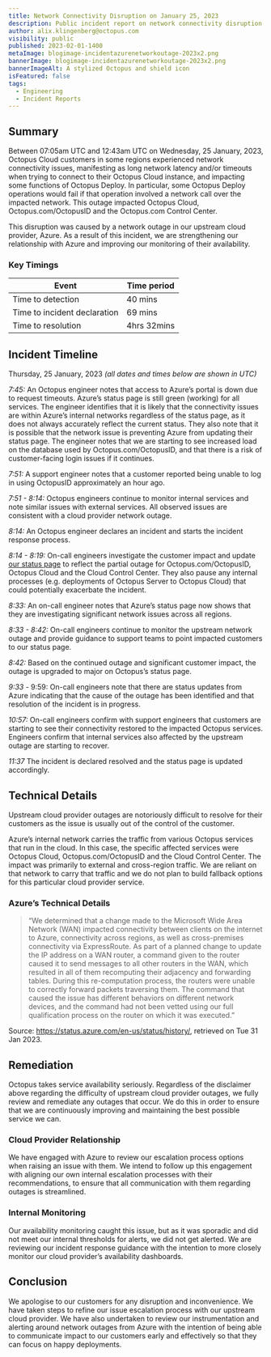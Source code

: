 ```yaml
---
title: Network Connectivity Disruption on January 25, 2023
description: Public incident report on network connectivity disruption from January 25, 2023
author: alix.klingenberg@octopus.com
visibility: public
published: 2023-02-01-1400
metaImage: blogimage-incidentazurenetworkoutage-2023x2.png
bannerImage: blogimage-incidentazurenetworkoutage-2023x2.png
bannerImageAlt: A stylized Octopus and shield icon
isFeatured: false
tags:
  - Engineering
  - Incident Reports
---
```


## Summary

Between 07:05am UTC and 12:43am UTC on Wednesday, 25 January, 2023, Octopus Cloud customers in some regions experienced network connectivity issues, manifesting as long network latency and/or timeouts when trying to connect to their Octopus Cloud instance, and impacting some functions of Octopus Deploy. In particular, some Octopus Deploy operations would fail if that operation involved a network call over the impacted network. This outage impacted Octopus Cloud, Octopus.com/OctopusID and the Octopus.com Control Center.

This disruption was caused by a network outage in our upstream cloud provider, Azure.
As a result of this incident, we are strengthening our relationship with Azure and improving our monitoring of their availability.

### Key Timings

| Event                        | Time period |
| ---------------------------- | ----------- |
| Time to detection            | 40 mins     |
| Time to incident declaration | 69 mins     |
| Time to resolution           | 4hrs 32mins |

## Incident Timeline

Thursday, 25 January, 2023 _(all dates and times below are shown in UTC)_

_7:45:_ An Octopus engineer notes that access to Azure’s portal is down due to request timeouts. Azure’s status page is still green (working) for all services. The engineer identifies that it is likely that the connectivity issues are within Azure’s internal networks regardless of the status page, as it does not always accurately reflect the current status. They also note that it is possible that the network issue is preventing Azure from updating their status page. The engineer notes that we are starting to see increased load on the database used by Octopus.com/OctopusID, and that there is a risk of customer-facing login issues if it continues.

_7:51:_ A support engineer notes that a customer reported being unable to log in using OctopusID approximately an hour ago.

_7:51 - 8:14:_ Octopus engineers continue to monitor internal services and note similar issues with external services. All observed issues are consistent with a cloud provider network outage.

_8:14:_ An Octopus engineer declares an incident and starts the incident response process.

_8:14 - 8:19:_ On-call engineers investigate the customer impact and update [our status page](https://status.octopus.com/) to reflect the partial outage for Octopus.com/OctopusID, Octopus Cloud and the Cloud Control Center. They also pause any internal processes (e.g. deployments of Octopus Server to Octopus Cloud) that could potentially exacerbate the incident.

_8:33:_ An on-call engineer notes that Azure’s status page now shows that they are investigating significant network issues across all regions.

_8:33 - 8:42:_ On-call engineers continue to monitor the upstream network outage and provide guidance to support teams to point impacted customers to our status page.

_8:42:_ Based on the continued outage and significant customer impact, the outage is upgraded to major on Octopus’s status page.

_9:33_ - 9:59: On-call engineers note that there are status updates from Azure indicating that the cause of the outage has been identified and that resolution of the incident is in progress.

_10:57:_ On-call engineers confirm with support engineers that customers are starting to see their connectivity restored to the impacted Octopus services. Engineers confirm that internal services also affected by the upstream outage are starting to recover.

_11:37_ The incident is declared resolved and the status page is updated accordingly.

## Technical Details

Upstream cloud provider outages are notoriously difficult to resolve for their customers as the issue is usually out of the control of the customer.

Azure’s internal network carries the traffic from various Octopus services that run in the cloud. In this case, the specific affected services were Octopus Cloud, Octopus.com/OctopusID and the Cloud Control Center. The impact was primarily to external and cross-region traffic. We are reliant on that network to carry that traffic and we do not plan to build fallback options for this particular cloud provider service.

### Azure’s Technical Details

> “We determined that a change made to the Microsoft Wide Area Network (WAN) impacted connectivity between clients on the internet to Azure, connectivity across regions, as well as cross-premises connectivity via ExpressRoute. As part of a planned change to update the IP address on a WAN router, a command given to the router caused it to send messages to all other routers in the WAN, which resulted in all of them recomputing their adjacency and forwarding tables. During this re-computation process, the routers were unable to correctly forward packets traversing them. The command that caused the issue has different behaviors on different network devices, and the command had not been vetted using our full qualification process on the router on which it was executed.”

Source: https://status.azure.com/en-us/status/history/, retrieved on Tue 31 Jan 2023.

## Remediation

Octopus takes service availability seriously. Regardless of the disclaimer above regarding the difficulty of upstream cloud provider outages, we fully review and remediate any outages that occur. We do this in order to ensure that we are continuously improving and maintaining the best possible service we can.

### Cloud Provider Relationship

We have engaged with Azure to review our escalation process options when raising an issue with them. We intend to follow up this engagement with aligning our own internal escalation processes with their recommendations, to ensure that all communication with them regarding outages is streamlined.

### Internal Monitoring

Our availability monitoring caught this issue, but as it was sporadic and did not meet our internal thresholds for alerts, we did not get alerted. We are reviewing our incident response guidance with the intention to more closely monitor our cloud provider’s availability dashboards.

## Conclusion

We apologise to our customers for any disruption and inconvenience. We have taken steps to refine our issue escalation process with our upstream cloud provider. We have also undertaken to review our instrumentation and alerting around network outages from Azure with the intention of being able to communicate impact to our customers early and effectively so that they can focus on happy deployments.
